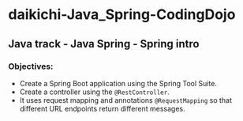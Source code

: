 # daikichi-Java_Spring-CodingDojo
## Java track - Java Spring - Spring intro
### Objectives:
* Create a Spring Boot application using the Spring Tool Suite.
* Create a controller using the ```@RestController```. 
* It uses request mapping and annotations ```@RequestMapping``` so that different URL endpoints return different messages.
